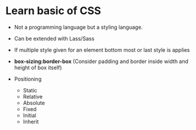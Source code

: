 # Learn basic of CSS

- Not a programming language but a styling language.

- Can be extended with Lass/Sass

- If multiple style given for an element bottom most or last style is applies

- **box-sizing:border-box** (Consider padding and border inside width and height of box itself)

- Positioning
  - Static
  - Relative
  - Absolute
  - Fixed
  - Initial
  - Inherit
